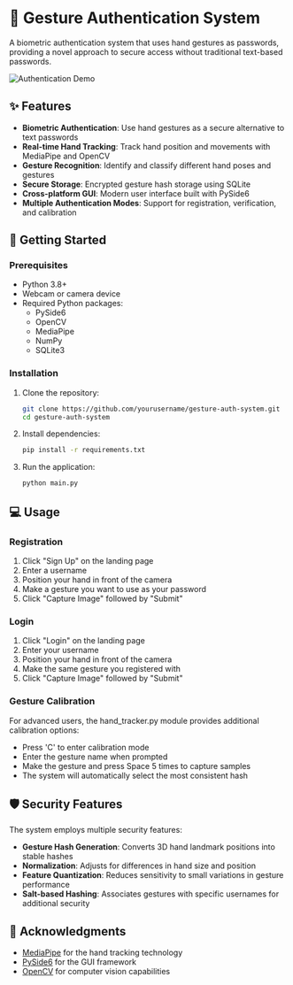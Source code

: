 # 👋 Gesture Authentication System

A biometric authentication system that uses hand gestures as passwords, providing a novel approach to secure access without traditional text-based passwords.

![Authentication Demo](https://via.placeholder.com/800x400?text=Gesture+Authentication+Demo)

## ✨ Features

- **Biometric Authentication**: Use hand gestures as a secure alternative to text passwords
- **Real-time Hand Tracking**: Track hand position and movements with MediaPipe and OpenCV
- **Gesture Recognition**: Identify and classify different hand poses and gestures
- **Secure Storage**: Encrypted gesture hash storage using SQLite
- **Cross-platform GUI**: Modern user interface built with PySide6
- **Multiple Authentication Modes**: Support for registration, verification, and calibration

## 🚀 Getting Started

### Prerequisites

- Python 3.8+
- Webcam or camera device
- Required Python packages:
  - PySide6
  - OpenCV
  - MediaPipe
  - NumPy
  - SQLite3

### Installation

1. Clone the repository:
   ```bash
   git clone https://github.com/yourusername/gesture-auth-system.git
   cd gesture-auth-system
   ```

2. Install dependencies:
   ```bash
   pip install -r requirements.txt
   ```

3. Run the application:
   ```bash
   python main.py
   ```

## 💻 Usage

### Registration
1. Click "Sign Up" on the landing page
2. Enter a username
3. Position your hand in front of the camera
4. Make a gesture you want to use as your password
5. Click "Capture Image" followed by "Submit"

### Login
1. Click "Login" on the landing page
2. Enter your username
3. Position your hand in front of the camera
4. Make the same gesture you registered with
5. Click "Capture Image" followed by "Submit"

### Gesture Calibration
For advanced users, the hand_tracker.py module provides additional calibration options:
- Press 'C' to enter calibration mode
- Enter the gesture name when prompted
- Make the gesture and press Space 5 times to capture samples
- The system will automatically select the most consistent hash

## 🛡️ Security Features

The system employs multiple security features:
- **Gesture Hash Generation**: Converts 3D hand landmark positions into stable hashes
- **Normalization**: Adjusts for differences in hand size and position
- **Feature Quantization**: Reduces sensitivity to small variations in gesture performance
- **Salt-based Hashing**: Associates gestures with specific usernames for additional security

## 🙏 Acknowledgments

- [MediaPipe](https://google.github.io/mediapipe/) for the hand tracking technology
- [PySide6](https://doc.qt.io/qtforpython-6/) for the GUI framework
- [OpenCV](https://opencv.org/) for computer vision capabilities